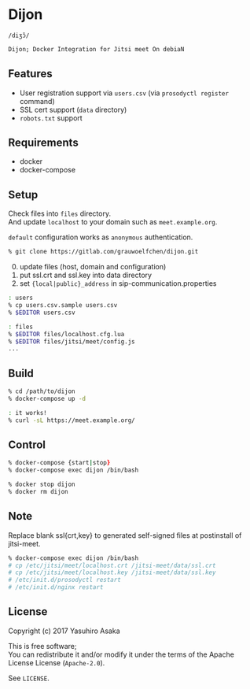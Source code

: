 # Dijon

`/diʒɔ̃/`

```txt
Dijon; Docker Integration for Jitsi meet On debiaN
```

## Features

* User registration support via `users.csv` (via `prosodyctl register` command)
* SSL cert support (`data` directory)
* `robots.txt` support


## Requirements

* docker
* docker-compose


## Setup

Check files into `files` directory.  
And update `localhost` to your domain such as `meet.example.org`.

`default` configuration works as `anonymous` authentication.

```zsh
% git clone https://gitlab.com/grauwoelfchen/dijon.git
```

0. update files (host, domain and configuration)
1. put ssl.crt and ssl.key into data directory
2. set `{local|public}_address` in sip-communication.properties

```zsh
: users
% cp users.csv.sample users.csv
% $EDITOR users.csv

: files
% $EDITOR files/localhost.cfg.lua
% $EDITOR files/jitsi/meet/config.js
...
```


## Build

```zsh
% cd /path/to/dijon
% docker-compose up -d

: it works!
% curl -sL https://meet.example.org/
```


## Control

```zsh
% docker-compose {start|stop}
% docker-compose exec dijon /bin/bash

% docker stop dijon
% docker rm dijon
```


## Note

Replace blank ssl{crt,key} to generated self-signed files at postinstall of
jitsi-meet.

```zsh
% docker-compose exec dijon /bin/bash
# cp /etc/jitsi/meet/localhost.crt /jitsi-meet/data/ssl.crt
# cp /etc/jitsi/meet/localhost.key /jitsi-meet/data/ssl.key
# /etc/init.d/prosodyctl restart
# /etc/init.d/nginx restart
```


## License

Copyright (c) 2017 Yasuhiro Asaka

This is free software;  
You can redistribute it and/or modify it under the terms of
the Apache License License (`Apache-2.0`).

See `LICENSE`.
